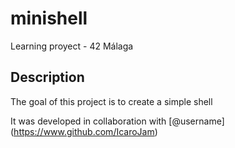 # minishell
Learning proyect - 42 Málaga

## Description

The goal of this project is to create a simple shell

It was developed in collaboration with [@username] (https://www.github.com/IcaroJam)
